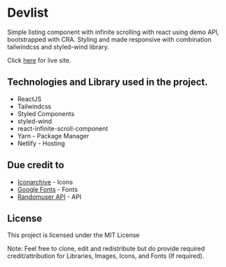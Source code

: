 # Devlist

Simple listing component with infinite scrolling with react using demo API, bootstrapped with CRA. Styling and made responsive with combination tailwindcss and styled-wind library.

Click [here](https://elated-murdock-7486e9.netlify.app/) for live site.

## Technologies and Library used in the project.

- ReactJS
- Tailwindcss
- Styled Components
- styled-wind
- react-infinite-scroll-component
- Yarn - Package Manager
- Netlify - Hosting

## Due credit to

- [Iconarchive](http://www.iconarchive.com/) - Icons
- [Google Fonts](https://fonts.google.com/) - Fonts
- [Randomuser API](https://randomuser.me/) - API

## License

This project is licensed under the MIT License

Note: Feel free to clone, edit and redistribute but do provide required credit/attribution for Libraries, Images, Icons, and Fonts (If required).
